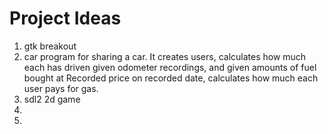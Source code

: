 # Project Ideas
1) gtk breakout
2) car program for sharing a car. It creates users, calculates how much each has driven
 given odometer recordings, and given amounts of fuel bought at Recorded price on
 recorded date, calculates how much each user pays for gas.
3)  sdl2 2d game
4)  
5)  
